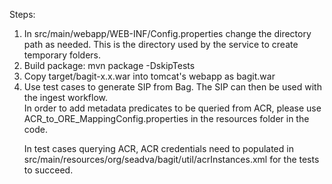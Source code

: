 Steps:

<ol>
<li> In src/main/webapp/WEB-INF/Config.properties change the directory path as needed. This is the directory used by the service to create temporary folders.
<li> Build package: mvn package -DskipTests
<li> Copy target/bagit-x.x.war into tomcat's webapp as bagit.war
<li> Use test cases to generate SIP from Bag. The SIP can then be used with the ingest workflow.
<br/>
In order to add metadata predicates to be queried from ACR, please use ACR_to_ORE_MappingConfig.properties in the resources folder in the code.

In test cases querying ACR, ACR credentials need to populated in src/main/resources/org/seadva/bagit/util/acrInstances.xml for the tests to succeed.
</ol>
